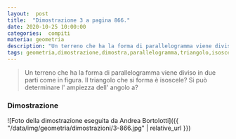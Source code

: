 ```yaml
---
layout:  post
title:  "Dimostrazione 3 a pagina 866."
date: 2020-10-25 10:00:00
categories:  compiti
materia: geometria
description: "Un terreno che ha la forma di parallelogramma viene diviso in due parti. Il triangolo che si forma è isoscele?"
tags: geometria,dimostrazione,dimostra,parallelogramma,triangolo,isoscele
---
```


> Un terreno che ha la forma di parallelogramma viene diviso in due parti come in figura. Il triangolo che si forma è isoscele? Si può determinare l' ampiezza dell' angolo a?

### Dimostrazione

![Foto della dimostrazione eseguita da Andrea Bortolotti]({{ "/data/img/geometria/dimostrazioni/3-866.jpg" | relative_url }})

